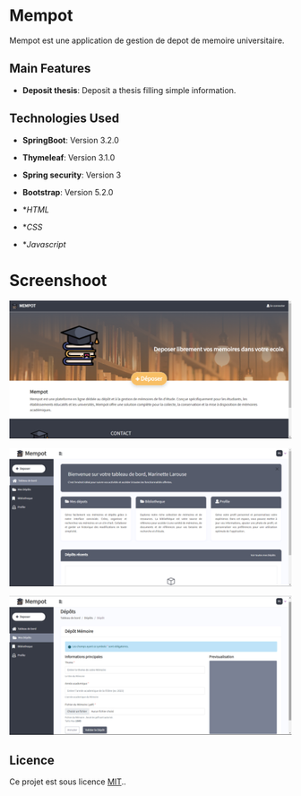 # Mempot

Mempot est une application de gestion de depot de memoire universitaire.

## Main Features

- **Deposit thesis**: Deposit a thesis filling simple information.

## Technologies Used

- **SpringBoot**: Version 3.2.0

- **Thymeleaf**: Version 3.1.0

- **Spring security**: Version 3

- **Bootstrap**: Version 5.2.0

- **HTML*
- **CSS*
- **Javascript*


# Screenshoot
![Home Page](/images/home_page.png)

![Dashboard Page](/images/dashboard_user.png)


![Depot Page](/images/depot_page.png)

## Licence

Ce projet est sous licence [MIT](https://opensource.org/licenses/MIT)..